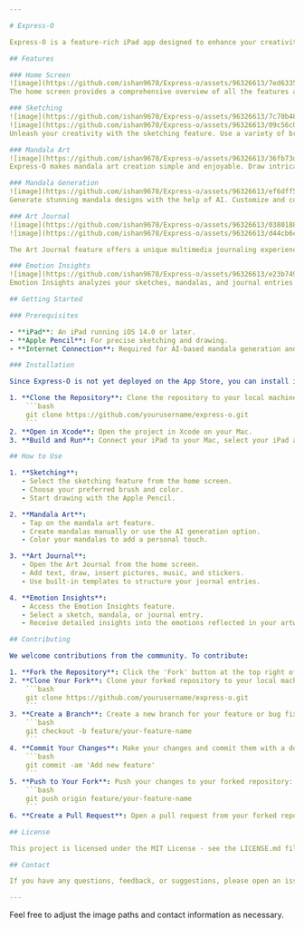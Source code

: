 ```yaml
---

# Express-O

Express-O is a feature-rich iPad app designed to enhance your creativity and emotional well-being. Leveraging the capabilities of the Apple Pencil, you can sketch freely, create intricate mandala art, generate AI-powered mandalas for coloring, and maintain a multimedia Art Journal. Additionally, Express-O's Emotion Insights feature analyzes your artwork to provide insights into your emotional state.

## Features

### Home Screen
![image](https://github.com/ishan9678/Express-o/assets/96326613/7ed63350-2eeb-4883-b38d-e549d5b03855)
The home screen provides a comprehensive overview of all the features available in Express-O.

### Sketching
![image](https://github.com/ishan9678/Express-o/assets/96326613/7c70b48f-8661-48fd-9914-a3306f3be51b)
![image](https://github.com/ishan9678/Express-o/assets/96326613/09c56c01-d318-4be5-ae7a-3582317e0535)
Unleash your creativity with the sketching feature. Use a variety of brushes and colors to create detailed drawings and sketches using the Apple Pencil.

### Mandala Art
![image](https://github.com/ishan9678/Express-o/assets/96326613/36fb73d9-c389-440d-b050-1c23156c6e5a)
Express-O makes mandala art creation simple and enjoyable. Draw intricate designs manually or let your creativity flow with symmetrical patterns.

### Mandala Generation
![image](https://github.com/ishan9678/Express-o/assets/96326613/ef6dff55-7865-4a5e-b987-a852c16cba54)
Generate stunning mandala designs with the help of AI. Customize and color these AI-generated mandalas to suit your artistic vision.

### Art Journal
![image](https://github.com/ishan9678/Express-o/assets/96326613/0380188b-e65a-4107-aee3-dbda4e353c60)
![image](https://github.com/ishan9678/Express-o/assets/96326613/d44cb6cd-52fb-4ccb-85e3-f66dbb0d446e)

The Art Journal feature offers a unique multimedia journaling experience. Combine text, drawings, pictures, music, stickers, and templates to create rich and engaging journal entries.

### Emotion Insights
![image](https://github.com/ishan9678/Express-o/assets/96326613/e23b749b-c2ff-4ede-a959-3e8be337f730)
Emotion Insights analyzes your sketches, mandalas, and journal entries to detect and interpret the emotions conveyed through your art. Gain a deeper understanding of your emotional expression and well-being.

## Getting Started

### Prerequisites

- **iPad**: An iPad running iOS 14.0 or later.
- **Apple Pencil**: For precise sketching and drawing.
- **Internet Connection**: Required for AI-based mandala generation and Emotion Insights analysis.

### Installation

Since Express-O is not yet deployed on the App Store, you can install it on your iPad by following these steps:

1. **Clone the Repository**: Clone the repository to your local machine using:
    ```bash
    git clone https://github.com/yourusername/express-o.git
    ```
2. **Open in Xcode**: Open the project in Xcode on your Mac.
3. **Build and Run**: Connect your iPad to your Mac, select your iPad as the build target, and click the 'Run' button in Xcode.

## How to Use

1. **Sketching**:
   - Select the sketching feature from the home screen.
   - Choose your preferred brush and color.
   - Start drawing with the Apple Pencil.

2. **Mandala Art**:
   - Tap on the mandala art feature.
   - Create mandalas manually or use the AI generation option.
   - Color your mandalas to add a personal touch.

3. **Art Journal**:
   - Open the Art Journal from the home screen.
   - Add text, draw, insert pictures, music, and stickers.
   - Use built-in templates to structure your journal entries.

4. **Emotion Insights**:
   - Access the Emotion Insights feature.
   - Select a sketch, mandala, or journal entry.
   - Receive detailed insights into the emotions reflected in your artwork.

## Contributing

We welcome contributions from the community. To contribute:

1. **Fork the Repository**: Click the 'Fork' button at the top right of this page.
2. **Clone Your Fork**: Clone your forked repository to your local machine:
    ```bash
    git clone https://github.com/yourusername/express-o.git
    ```
3. **Create a Branch**: Create a new branch for your feature or bug fix:
    ```bash
    git checkout -b feature/your-feature-name
    ```
4. **Commit Your Changes**: Make your changes and commit them with a descriptive message:
    ```bash
    git commit -am 'Add new feature'
    ```
5. **Push to Your Fork**: Push your changes to your forked repository:
    ```bash
    git push origin feature/your-feature-name
    ```
6. **Create a Pull Request**: Open a pull request from your forked repository to the main repository.

## License

This project is licensed under the MIT License - see the LICENSE.md file for details.

## Contact

If you have any questions, feedback, or suggestions, please open an issue or reach out to us at support@expressoapp.com.

---
```


Feel free to adjust the image paths and contact information as necessary.
